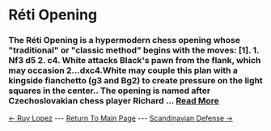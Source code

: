 # Réti Opening

### The Réti Opening is a hypermodern chess opening whose "traditional" or "classic method" begins with the moves: [1]. 1. Nf3 d5 2. c4. White attacks Black's pawn from the flank, which may occasion 2...dxc4.White may couple this plan with a kingside fianchetto (g3 and Bg2) to create pressure on the light squares in the center.. The opening is named after Czechoslovakian chess player Richard ...  [Read More](https://en.wikipedia.org/wiki/Réti_Opening)

[<- Ruy Lopez](RuyLopez.md) --- [Return To Main Page](index.md) --- [Scandinavian Defense ->](ScandinavianDefense.md)